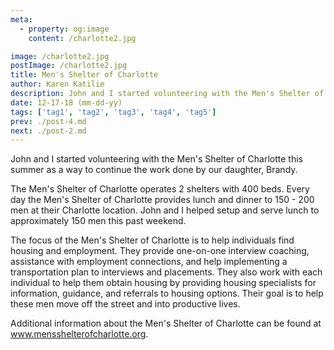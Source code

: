 ```yaml
---
meta:
  - property: og:image
    content: /charlotte2.jpg

image: /charlotte2.jpg
postImage: /charlotte2.jpg
title: Men's Shelter of Charlotte
author: Karen Katilie
description: John and I started volunteering with the Men's Shelter of Charlotte this summer as a way to continue the work done by our daughter, Brandy.
date: 12-17-18 (mm-dd-yy)
tags: ['tag1', 'tag2', 'tag3', 'tag4', 'tag5']
prev: ./post-4.md
next: ./post-2.md
---
```


<BlogPost>
<p>
John and I started volunteering with the Men's Shelter of Charlotte this summer as a way to continue the work done by our daughter, Brandy.

The Men's Shelter of Charlotte operates 2 shelters with 400 beds. Every day the Men's Shelter of Charlotte provides lunch and dinner to 150 - 200 men at their Charlotte location. John and I helped setup and serve lunch to approximately 150 men this past weekend.

The focus of the Men's Shelter of Charlotte is to help individuals find housing and employment. They provide one-on-one interview coaching, assistance with employment connections, and help implementing a transportation plan to interviews and placements. They also work with each individual to help them obtain housing by providing housing specialists for information, guidance, and referrals to housing options. Their goal is to help these men move off the street and into productive lives.

Additional information about the Men's Shelter of Charlotte can be found at <a href="https://www.mensshelterofcharlotte.org">www.mensshelterofcharlotte.org</a>.

</p>
</BlogPost>
